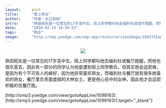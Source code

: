 ```yaml
---
layout:     post
title:      "爱上熟女"
author:     "作者：水口尚树"
intro:      "熟田拓矢是一位常见的17岁高中生。班上同学都叫他去福利社或餐厅跑腿，而他也很乐意去，因此有一部分的同学认为他是遭到班上同学欺负。但其实他会这麽做，是因为有个不可告人的癖好，因为他非常喜欢熟女，而福利社与餐厅就有很多她喜欢的熟女，餐厅里负责面食部的大林女士，更是他心目中的女神，因此他才会这麽积极的往餐厅跑。"
date:       "2018-02-14 16:56:53"
tags:       "熟女"
image:      "http://smp.yoedge.com/smp-app/resource/viewImage/1003315appline.png"
---
```

<div style="text-align: center">
<p><img src="http://smp.yoedge.com/smp-app/resource/viewImage/1003315appline.png"/></p>
</div>
<p class="post-meta">
<span>熟田拓矢是一位常见的17岁高中生。班上同学都叫他去福利社或餐厅跑腿，而他也很乐意去，因此有一部分的同学认为他是遭到班上同学欺负。但其实他会这麽做，是因为有个不可告人的癖好，因为他非常喜欢熟女，而福利社与餐厅就有很多她喜欢的熟女，餐厅里负责面食部的大林女士，更是他心目中的女神，因此他才会这麽积极的往餐厅跑。</span>
</p>
[http://smp3.yoedge.com/view/gotoAppLine/1098163](http://smp3.yoedge.com/view/gotoAppLine/1098163){:target="_blank"}


